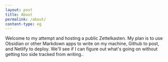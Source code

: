 ```yaml
---
layout: post
title: About
permalink: /about/
content-type: eg
---
```


Welcome to my attempt and hosting a public Zettelkasten. My plan is to use Obsidian or other Markdown apps to write on my machine, Github to post, and Netlify to deploy. We'll see if I can figure out what's going on without getting too side tracked from writing..